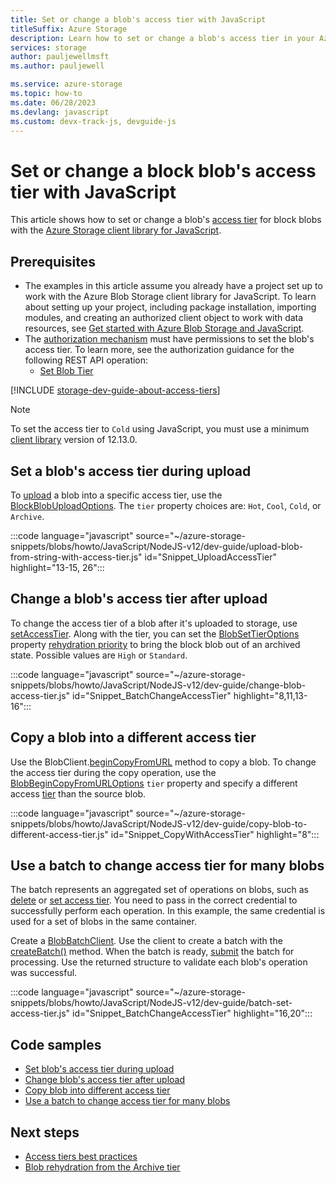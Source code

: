 ```yaml
---
title: Set or change a blob's access tier with JavaScript
titleSuffix: Azure Storage 
description: Learn how to set or change a blob's access tier in your Azure Storage account using the JavaScript client library.
services: storage
author: pauljewellmsft
ms.author: pauljewell

ms.service: azure-storage
ms.topic: how-to
ms.date: 06/28/2023
ms.devlang: javascript
ms.custom: devx-track-js, devguide-js
---
```


# Set or change a block blob's access tier with JavaScript

This article shows how to set or change a blob's [access tier](access-tiers-overview.md) for block blobs with the [Azure Storage client library for JavaScript](https://www.npmjs.com/package/@azure/storage-blob). 

## Prerequisites

- The examples in this article assume you already have a project set up to work with the Azure Blob Storage client library for JavaScript. To learn about setting up your project, including package installation, importing modules, and creating an authorized client object to work with data resources, see [Get started with Azure Blob Storage and JavaScript](storage-blob-javascript-get-started.md).
- The [authorization mechanism](../common/authorize-data-access.md) must have permissions to set the blob's access tier. To learn more, see the authorization guidance for the following REST API operation:
    - [Set Blob Tier](/rest/api/storageservices/set-blob-tier#authorization)

[!INCLUDE [storage-dev-guide-about-access-tiers](../../../includes/storage-dev-guides/storage-dev-guide-about-access-tiers.md)]

> [!NOTE]
> To set the access tier to `Cold` using JavaScript, you must use a minimum [client library](/javascript/api/preview-docs/@azure/storage-blob/) version of 12.13.0.

## Set a blob's access tier during upload

To [upload](/javascript/api/@azure/storage-blob/blockblobclient#@azure-storage-blob-blockblobclient-upload) a blob into a specific access tier, use the [BlockBlobUploadOptions](/javascript/api/@azure/storage-blob/blockblobuploadoptions). The `tier` property choices are: `Hot`, `Cool`, `Cold`, or `Archive`.

:::code language="javascript" source="~/azure-storage-snippets/blobs/howto/JavaScript/NodeJS-v12/dev-guide/upload-blob-from-string-with-access-tier.js" id="Snippet_UploadAccessTier" highlight="13-15, 26":::

## Change a blob's access tier after upload

To change the access tier of a blob after it's uploaded to storage, use [setAccessTier](/javascript/api/@azure/storage-blob/blockblobclient#@azure-storage-blob-blockblobclient-setaccesstier). Along with the tier, you can set the [BlobSetTierOptions](/javascript/api/@azure/storage-blob/blobsettieroptions) property [rehydration priority](archive-rehydrate-overview.md) to bring the block blob out of an archived state. Possible values are `High` or `Standard`.

:::code language="javascript" source="~/azure-storage-snippets/blobs/howto/JavaScript/NodeJS-v12/dev-guide/change-blob-access-tier.js" id="Snippet_BatchChangeAccessTier" highlight="8,11,13-16":::

## Copy a blob into a different access tier

Use the BlobClient.[beginCopyFromURL](/javascript/api/@azure/storage-blob/blobclient#@azure-storage-blob-blobclient-begincopyfromurl) method to copy a blob. To change the access tier during the copy operation, use the [BlobBeginCopyFromURLOptions](/javascript/api/@azure/storage-blob/blobbegincopyfromurloptions) `tier` property and specify a different access [tier](storage-blob-storage-tiers.md) than the source blob.

:::code language="javascript" source="~/azure-storage-snippets/blobs/howto/JavaScript/NodeJS-v12/dev-guide/copy-blob-to-different-access-tier.js" id="Snippet_CopyWithAccessTier" highlight="8":::

## Use a batch to change access tier for many blobs

The batch represents an aggregated set of operations on blobs, such as [delete](/javascript/api/@azure/storage-blob/blobbatchclient#@azure-storage-blob-blobbatchclient-deleteblobs-1) or [set access tier](/javascript/api/@azure/storage-blob/blobbatchclient#@azure-storage-blob-blobbatchclient-setblobsaccesstier-1). You need to pass in the correct credential to successfully perform each operation. In this example, the same credential is used for a set of blobs in the same container. 

Create a [BlobBatchClient](/javascript/api/@azure/storage-blob/blobbatchclient). Use the client to create a batch with the [createBatch()](/javascript/api/@azure/storage-blob/blobbatchclient#@azure-storage-blob-blobbatchclient-createbatch) method. When the batch is ready, [submit](/javascript/api/@azure/storage-blob/blobbatchclient#@azure-storage-blob-blobbatchclient-submitbatch) the batch for processing. Use the returned structure to validate each blob's operation was successful.

:::code language="javascript" source="~/azure-storage-snippets/blobs/howto/JavaScript/NodeJS-v12/dev-guide/batch-set-access-tier.js" id="Snippet_BatchChangeAccessTier" highlight="16,20":::
 
## Code samples

* [Set blob's access tier during upload](https://github.com/Azure-Samples/AzureStorageSnippets/tree/master/blobs/howto/JavaScript/NodeJS-v12/dev-guide/upload-blob-from-string-with-access-tier.js)
* [Change blob's access tier after upload](https://github.com/Azure-Samples/AzureStorageSnippets/tree/master/blobs/howto/JavaScript/NodeJS-v12/dev-guide/change-blob-access-tier.js)
* [Copy blob into different access tier](https://github.com/Azure-Samples/AzureStorageSnippets/tree/master/blobs/howto/JavaScript/NodeJS-v12/dev-guide/copy-blob-to-different-access-tier.js)
* [Use a batch to change access tier for many blobs](https://github.com/Azure-Samples/AzureStorageSnippets/tree/master/blobs/howto/JavaScript/NodeJS-v12/dev-guide/batch-set-access-tier.js)

## Next steps

- [Access tiers best practices](access-tiers-best-practices.md)
- [Blob rehydration from the Archive tier](archive-rehydrate-overview.md)
